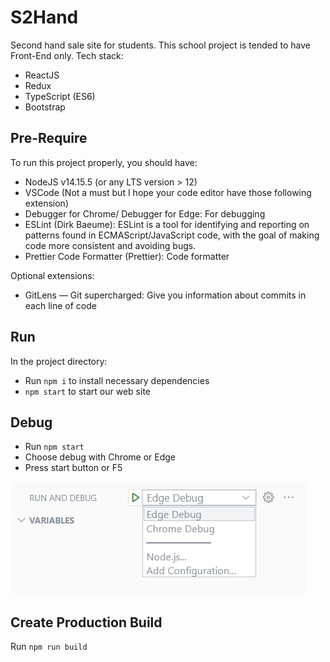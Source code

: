 # S2Hand

Second hand sale site for students. This school project is tended to have Front-End only. Tech stack:

- ReactJS
- Redux
- TypeScript (ES6)
- Bootstrap

## Pre-Require

To run this project properly, you should have:

- NodeJS v14.15.5 (or any LTS version > 12)
- VSCode (Not a must but I hope your code editor have those following extension)
- Debugger for Chrome/ Debugger for Edge: For debugging
- ESLint (Dirk Baeume): ESLint is a tool for identifying and reporting on patterns found in ECMAScript/JavaScript code, with the goal of making code more consistent and avoiding bugs.
- Prettier Code Formatter (Prettier): Code formatter

Optional extensions:

- GitLens — Git supercharged: Give you information about commits in each line of code

## Run

In the project directory:

- Run `npm i` to install necessary dependencies
- `npm start` to start our web site

## Debug

- Run `npm start`
- Choose debug with Chrome or Edge
- Press start button or F5

![image-20210612154726640](README.assets/image-20210612154726640.png)

## Create Production Build

Run `npm run build`

